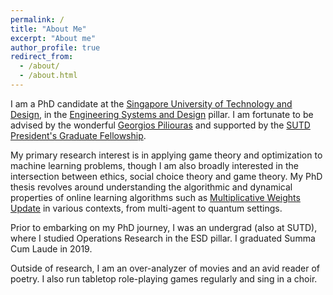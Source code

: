 ```yaml
---
permalink: /
title: "About Me"
excerpt: "About me"
author_profile: true
redirect_from: 
  - /about/
  - /about.html
---
```


I am a PhD candidate at the [Singapore University of Technology and Design](https://sutd.edu.sg), in the [Engineering Systems and Design](https://esd/sutd.edu.sg) pillar. I am fortunate to be advised by the wonderful [Georgios Piliouras](https://people.sutd.edu.sg/~georgios/) and supported by the [SUTD President's Graduate Fellowship](https://sutd.edu.sg/Admissions/Graduate/Scholarships).

My primary research interest is in applying game theory and optimization to machine learning problems, though I am also broadly interested in the intersection between ethics, social choice theory and game theory. My PhD thesis revolves around understanding the algorithmic and dynamical properties of online learning algorithms such as [Multiplicative Weights Update](https://en.wikipedia.org/wiki/Multiplicative_weight_update_method) in various contexts, from multi-agent to quantum settings.

Prior to embarking on my PhD journey, I was an undergrad (also at SUTD), where I studied Operations Research in the ESD pillar. I graduated Summa Cum Laude in 2019.

Outside of research, I am an over-analyzer of movies and an avid reader of poetry. I also run tabletop role-playing games regularly and sing in a choir.
